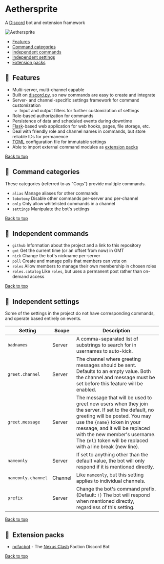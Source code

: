 # Aethersprite

A [Discord] bot and extension framework

![Aethersprite](https://github.com/haliphax/aethersprite/raw/assets/aethersprite.jpg)

- [Features](#features)
- [Command categories](#command-categories)
- [Independent commands](#independent-commands)
- [Independent settings](#independent-settings)
- [Extension packs](#extension-packs)

## 📣 Features

- Multi-server, multi-channel capable
- Built on [discord.py], so new commands are easy to create and integrate
- Server- and channel-specific settings framework for command customization
  - Input and output filters for further customization of settings
- Role-based authorization for commands
- Persistence of data and scheduled events during downtime
- [Flask]-based web application for web hooks, pages, file storage, etc.
- Deal with friendly role and channel names in commands, but store reliable
  IDs for permanence
- [TOML] configuration file for immutable settings
- Able to import external command modules as [extension packs]

[Back to top](#aethersprite)

## 📖 Command categories

These categories (referred to as "Cogs") provide multiple commands.

- `alias`
  Manage aliases for other commands
- `lobotomy`
  Disable other commands per-server and per-channel
- `only`
  Only allow whitelisted commands in a channel
- `settings`
  Manipulate the bot's settings

[Back to top](#aethersprite)

## 🎲 Independent commands

- `github`
  Information about the project and a link to this repository
- `gmt`
  Get the current time (or an offset from now) in GMT
- `nick`
  Change the bot's nickname per-server
- `poll`
  Create and manage polls that members can vote on
- `roles`
  Allow members to manage their own membership in chosen roles
- `roles.catalog`
  Like `roles`, but uses a permanent post rather than on-demand access

[Back to top](#aethersprite)

## 🔧 Independent settings

Some of the settings in the project do not have corresponding commands, and
operate based entirely on events.

| Setting | Scope | Description |
|---|---|---|
| `badnames` | Server | A comma-separated list of substrings to search for in usernames to auto-kick. |
| `greet.channel` | Server | The channel where greeting messages should be sent. Defaults to an empty value. Both the channel and message must be set before this feature will be enabled. |
| `greet.message` | Server | The message that will be used to greet new users when they join the server. If set to the default, no greeting will be posted. You may use the `{name}` token in your message, and it will be replaced with the new member's username. The `{nl}` token will be replaced with a line break (new line). |
| `nameonly` | Server | If set to anything other than the default value, the bot will only respond if it is mentioned directly. |
| `nameonly.channel` | Channel | Like `nameonly`, but this setting applies to individual channels. |
| `prefix` | Server | Change the bot's command prefix. (Default: `!`) The bot will respond when mentioned directly, regardless of this setting. |

[Back to top](#aethersprite)

## 🎁 Extension packs

- [ncfacbot] - The [Nexus Clash] Faction Discord Bot

[Back to top](#aethersprite)


[discord.py]: https://discordpy.readthedocs.io
[Discord]: https://discordapp.com
[Discord Bot Safe README]: ./ncfacbot/extensions/safe.md
[extension packs]: #extension-packs
[Flask]: https://flask.palletsprojects.com
[ncfacbot]: https://github.com/haliphax/ncfacbot
[Nexus Clash]: https://www.nexusclash.com
[TOML]: https://github.com/toml-lang/toml
